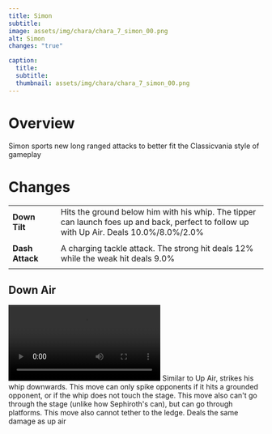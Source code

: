 ```yaml
---
title: Simon
subtitle: 
image: assets/img/chara/chara_7_simon_00.png
alt: Simon
changes: "true"

caption:
  title:
  subtitle: 
  thumbnail: assets/img/chara/chara_7_simon_00.png
---
```


# Overview 

Simon sports new long ranged attacks to better fit the Classicvania style of gameplay


# Changes

| |  |  |
| :----------- | :-----: | ----------- |
| **Down Tilt** | | Hits the ground below him with his whip. The tipper can launch foes up and back, perfect to follow up with Up Air. Deals 10.0%/8.0%/2.0% |
|  |  |  |
| **Dash Attack** | | A charging tackle attack. The strong hit deals 12% while the weak hit deals 9.0% |
|  |  |  |


## Down Air
<video src=../assets/img/videos/simon_airlw.mp4 controls="controls" style="max-width: 730px;">
</video>
Similar to Up Air, strikes his whip downwards. This move can only spike opponents if it hits a grounded opponent, or if the whip does not touch the stage. This move also can't go through the stage (unlike how Sephiroth's can), but can go through platforms. This move also cannot tether to the ledge. Deals the same damage as up air 